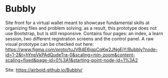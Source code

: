 # Bubbly
Site front for a virtual wallet meant to showcase fundamental skills at organizing files and problem solving; as a result, this prototype does not use Bootstrap, but is still responsive. Contains four pages: an index, a learn session, two different registration screens and the control panel. A raw visual prototype can be checked out here: https://www.figma.com/proto/tuJVB4E6iqpCqKw2JNgEjY/Bubbly?node-id=1-2&t=hYnpVkPAdQudeTra-0&scaling=min-zoom&content-scaling=fixed&page-id=0%3A1&starting-point-node-id=1%3A2

Site: https://airboid.github.io/Bubbly/
